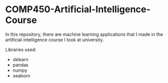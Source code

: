 # COMP450-Artificial-Intelligence-Course

In this repository, there are machine learning applications that I made in the artificial intelligence course I took at university.

Libraries used:

- sklearn
- pandas
- numpy
- seaborn

